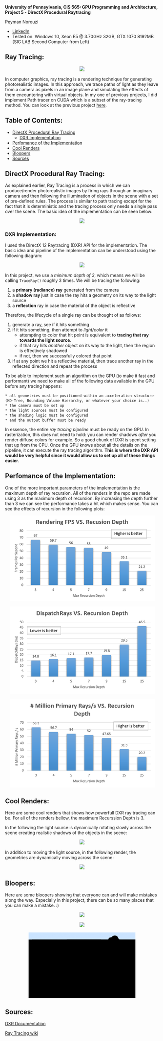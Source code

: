 **University of Pennsylvania, CIS 565: GPU Programming and Architecture,
Project 5 - DirectX Procedural Raytracing**

Peyman Norouzi
* [LinkedIn](https://www.linkedin.com/in/peymannorouzi)
* Tested on: Windows 10, Xeon E5 @ 3.70GHz 32GB, GTX 1070 8192MB (SIG LAB Second Computer from Left)

## Ray Tracing:

<p align="center">
  <img src="images/top2.gif">
</p>

In computer graphics, ray tracing is a rendering technique for generating photorealistic images. In this approach, we trace paths of light as they leave from a camera as pixels in an image plane and simulating the effects of them encountering with virtual objects. In my one of previous projects, I did implement Path tracer on CUDA which is a subset of the ray-tracing method. You can look at the previous project [here](https://github.com/pnorouzi/Project3-CUDA-Path-Tracer).


## Table of Contents:

- [DirectX Procedural Ray Tracing](#directx-procedural-ray-tracing)
  * [DXR Implementation](#dxr-implementation)
- [Perfomance of the Implementation](#perfomance-of-the-implementation)
- [Cool Renders](#cool-renders)
- [Bloopers](#bloopers)
- [Sources](#sources)


## DirectX Procedural Ray Tracing:

As explained earlier, Ray Tracing is a process in which we can produce/render photorealistic images by firing rays through an imaginary camera and then following the illumination of objects in the scene with a set of pre-defined rules. The process is similar to path tracing except for the fact that it is deterministic and the tracing process only needs a single pass over the scene. The basic idea of the implementation can be seen below:

<p align="center">
  <img src="images/raytrace.jpg">
</p>


### DXR Implementation:

I used the DirectX 12 Raytracing (DXR) API for the implementation. The basic idea and pipeline of the implementation can be understood using the following diagram:

<p align="center">
  <img src="images/pipeline.png">
</p>

In this project, we use a *minimum depth of 3*, which means we will be calling `TraceRay()` roughly 3 times. We will be tracing the following:

1. a **primary (radiance) ray** generated from the camera
2. a **shadow ray** just in case the ray hits a geometry on its way to the light source
3. a **reflection** ray in case the material of the object is reflective

Therefore, the lifecycle of a single ray can be thought of as follows:

1. generate a ray, see if it hits something
2. if it hits something, then attempt to *light/color* it
    * attempting to color that hit point is equivalent to **tracing that ray towards the light source**. 
    * if that ray hits *another* object on its way to the light, then the region is effectively shadowed
    * if not, then we successfully colored that point
3. if at any point we hit a reflective material, then trace another ray in the reflected direction and repeat the process

To be able to implement such an algorithm on the GPU (to make it fast and performant) we need to make all of the following data available in the GPU before any tracing happens:

    * all geometries must be positioned within an acceleration structure (KD-Tree, Bounding Volume Hierarchy, or whatever your choice is..)
    * the camera must be set up
    * the light sources must be configured
    * the shading logic must be configured
    * and the output buffer must be ready
    
In essence, the entire *ray tracing pipeline* must be ready on the GPU. In rasterization, this does not need to hold: you can render shadows *after* you render diffuse colors for example. So a good chunk of DXR is spent setting that up from the CPU. Once the GPU knows about all the details on the pipeline, it can execute the ray tracing algorithm. **This is where the DXR API would be very helpful since it would allow us to set up all of these things easier**.

## Perfomance of the Implementation:

One of the more important parameters of the implementation is the maximum depth of ray recursion. All of the renders in the repo are made using 3 as the maximum depth of recursion. By increasing the depth further than 3 we can see the performance takes a hit which makes sense. You can see the effects of recursion in the following plots:

<p align="center">
  <img src="images/fps.png">
</p>

<p align="center">
  <img src="images/dr.png">
</p>

<p align="center">
  <img src="images/mpr.png">
</p>

## Cool Renders:

Here are some cool renders that shows how powerfull DXR ray tracing can be. For all of the renders bellow, the maximum Recurssion Depth is 3.

In the following the light source is dynamically rotating slowly across the scene creating realistic shadows of the objects in the scene:

<p align="center">
  <img src="images/light.gif">
</p>


In addition to moving the light source, in the following render, the geometries are dynamically moving across the scene:


<p align="center">
  <img src="images/move.gif">
</p>



## Bloopers:

Here are some bloopers showing that everyone can and will make mistakes along the way. Especially in this project, there can be so many places that you can make a mistake. :) 


<p align="center">
<img src="images/bloop1.gif" width="350"> 
</p>

<p align="center">
<img src="images/bloop2.gif" width="350"> 
</p>

<p align="center">
<img src="images/bloop3.gif" width="350"> 
</p>


## Sources:

[DXR Documentation](https://docs.microsoft.com/en-us/windows/win32/directx)

[Ray Tracing wiki](https://en.wikipedia.org/wiki/Ray_tracing_(graphics))


